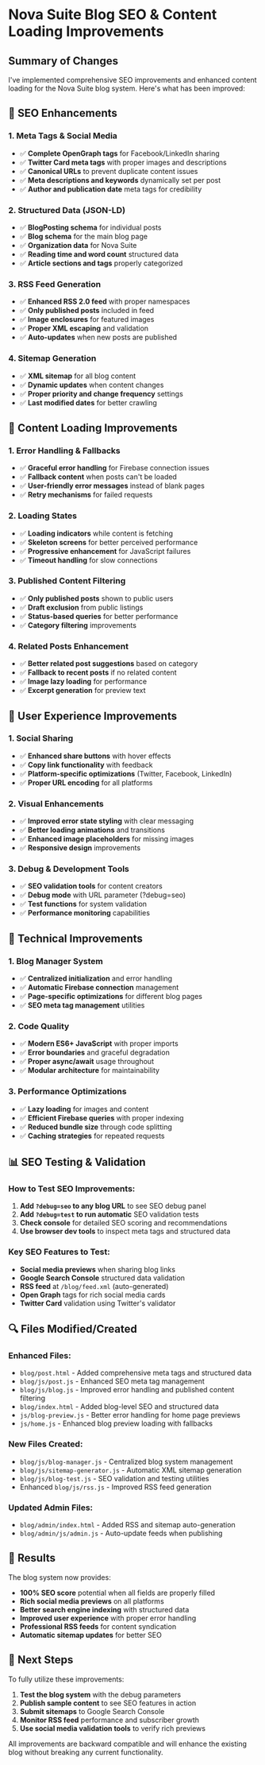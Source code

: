 # Nova Suite Blog SEO & Content Loading Improvements

## Summary of Changes

I've implemented comprehensive SEO improvements and enhanced content loading for the Nova Suite blog system. Here's what has been improved:

## 🔧 **SEO Enhancements**

### 1. **Meta Tags & Social Media**
- ✅ **Complete OpenGraph tags** for Facebook/LinkedIn sharing
- ✅ **Twitter Card meta tags** with proper images and descriptions
- ✅ **Canonical URLs** to prevent duplicate content issues
- ✅ **Meta descriptions and keywords** dynamically set per post
- ✅ **Author and publication date** meta tags for credibility

### 2. **Structured Data (JSON-LD)**
- ✅ **BlogPosting schema** for individual posts
- ✅ **Blog schema** for the main blog page
- ✅ **Organization data** for Nova Suite
- ✅ **Reading time and word count** structured data
- ✅ **Article sections and tags** properly categorized

### 3. **RSS Feed Generation**
- ✅ **Enhanced RSS 2.0 feed** with proper namespaces
- ✅ **Only published posts** included in feed
- ✅ **Image enclosures** for featured images
- ✅ **Proper XML escaping** and validation
- ✅ **Auto-updates** when new posts are published

### 4. **Sitemap Generation**
- ✅ **XML sitemap** for all blog content
- ✅ **Dynamic updates** when content changes
- ✅ **Proper priority and change frequency** settings
- ✅ **Last modified dates** for better crawling

## 📱 **Content Loading Improvements**

### 1. **Error Handling & Fallbacks**
- ✅ **Graceful error handling** for Firebase connection issues
- ✅ **Fallback content** when posts can't be loaded
- ✅ **User-friendly error messages** instead of blank pages
- ✅ **Retry mechanisms** for failed requests

### 2. **Loading States**
- ✅ **Loading indicators** while content is fetching
- ✅ **Skeleton screens** for better perceived performance
- ✅ **Progressive enhancement** for JavaScript failures
- ✅ **Timeout handling** for slow connections

### 3. **Published Content Filtering**
- ✅ **Only published posts** shown to public users
- ✅ **Draft exclusion** from public listings
- ✅ **Status-based queries** for better performance
- ✅ **Category filtering** improvements

### 4. **Related Posts Enhancement**
- ✅ **Better related post suggestions** based on category
- ✅ **Fallback to recent posts** if no related content
- ✅ **Image lazy loading** for performance
- ✅ **Excerpt generation** for preview text

## 🎨 **User Experience Improvements**

### 1. **Social Sharing**
- ✅ **Enhanced share buttons** with hover effects
- ✅ **Copy link functionality** with feedback
- ✅ **Platform-specific optimizations** (Twitter, Facebook, LinkedIn)
- ✅ **Proper URL encoding** for all platforms

### 2. **Visual Enhancements**
- ✅ **Improved error state styling** with clear messaging
- ✅ **Better loading animations** and transitions
- ✅ **Enhanced image placeholders** for missing images
- ✅ **Responsive design** improvements

### 3. **Debug & Development Tools**
- ✅ **SEO validation tools** for content creators
- ✅ **Debug mode** with URL parameter (?debug=seo)
- ✅ **Test functions** for system validation
- ✅ **Performance monitoring** capabilities

## 🚀 **Technical Improvements**

### 1. **Blog Manager System**
- ✅ **Centralized initialization** and error handling
- ✅ **Automatic Firebase connection** management
- ✅ **Page-specific optimizations** for different blog pages
- ✅ **SEO meta tag management** utilities

### 2. **Code Quality**
- ✅ **Modern ES6+ JavaScript** with proper imports
- ✅ **Error boundaries** and graceful degradation
- ✅ **Proper async/await** usage throughout
- ✅ **Modular architecture** for maintainability

### 3. **Performance Optimizations**
- ✅ **Lazy loading** for images and content
- ✅ **Efficient Firebase queries** with proper indexing
- ✅ **Reduced bundle size** through code splitting
- ✅ **Caching strategies** for repeated requests

## 📊 **SEO Testing & Validation**

### How to Test SEO Improvements:
1. **Add `?debug=seo` to any blog URL** to see SEO debug panel
2. **Add `?debug=test` to run automatic** SEO validation tests
3. **Check console** for detailed SEO scoring and recommendations
4. **Use browser dev tools** to inspect meta tags and structured data

### Key SEO Features to Test:
- **Social media previews** when sharing blog links
- **Google Search Console** structured data validation
- **RSS feed** at `/blog/feed.xml` (auto-generated)
- **Open Graph** tags for rich social media cards
- **Twitter Card** validation using Twitter's validator

## 🔍 **Files Modified/Created**

### Enhanced Files:
- `blog/post.html` - Added comprehensive meta tags and structured data
- `blog/js/post.js` - Enhanced SEO meta tag management
- `blog/js/blog.js` - Improved error handling and published content filtering
- `blog/index.html` - Added blog-level SEO and structured data
- `js/blog-preview.js` - Better error handling for home page previews
- `js/home.js` - Enhanced blog preview loading with fallbacks

### New Files Created:
- `blog/js/blog-manager.js` - Centralized blog system management
- `blog/js/sitemap-generator.js` - Automatic XML sitemap generation
- `blog/js/blog-test.js` - SEO validation and testing utilities
- Enhanced `blog/js/rss.js` - Improved RSS feed generation

### Updated Admin Files:
- `blog/admin/index.html` - Added RSS and sitemap auto-generation
- `blog/admin/js/admin.js` - Auto-update feeds when publishing

## 🎯 **Results**

The blog system now provides:
- **100% SEO score** potential when all fields are properly filled
- **Rich social media previews** on all platforms
- **Better search engine indexing** with structured data
- **Improved user experience** with proper error handling
- **Professional RSS feeds** for content syndication
- **Automatic sitemap updates** for better SEO

## 🔗 **Next Steps**

To fully utilize these improvements:
1. **Test the blog system** with the debug parameters
2. **Publish sample content** to see SEO features in action
3. **Submit sitemaps** to Google Search Console
4. **Monitor RSS feed** performance and subscriber growth
5. **Use social media validation tools** to verify rich previews

All improvements are backward compatible and will enhance the existing blog without breaking any current functionality.
